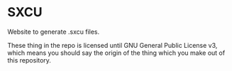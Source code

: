 # SXCU
Website to generate .sxcu files.

These thing in the repo is licensed until GNU General Public License v3, which means you should
say the origin of the thing which you make out of this repository.
